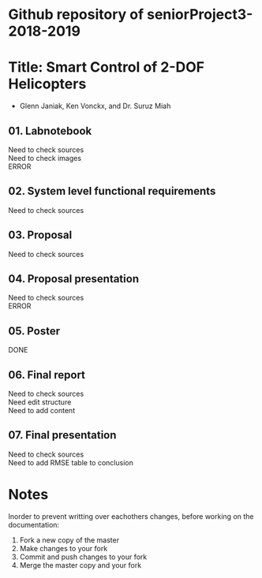 # Github repository of seniorProject3-2018-2019

# Title: Smart Control of 2-DOF Helicopters

- Glenn Janiak, Ken Vonckx, and Dr. Suruz Miah



## 01. Labnotebook
Need to check sources<br />
Need to check images<br />
ERROR
## 02. System level functional requirements
Need to check sources<br />
## 03. Proposal
Need to check sources<br />
## 04. Proposal presentation
Need to check sources <br />
ERROR
## 05. Poster 
DONE
## 06. Final report
Need to check sources<br />
Need edit structure<br />
Need to add content
## 07. Final presentation 
Need to check sources<br />
Need to add RMSE table to conclusion



# Notes
Inorder to prevent writting over eachothers changes, before working on the documentation: 
01. Fork a new copy of the master
02. Make changes to your fork
03. Commit and push changes to your fork
04. Merge the master copy and your fork

